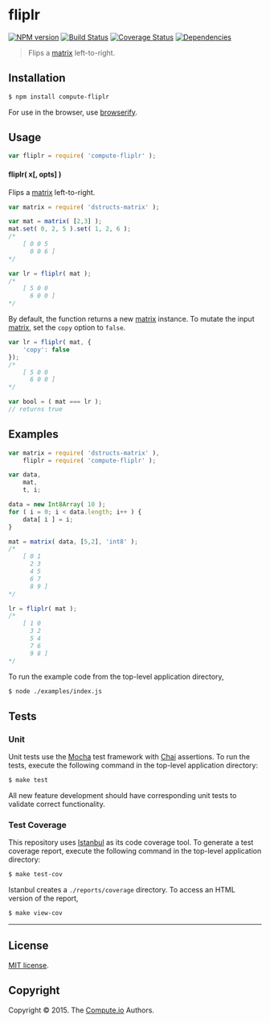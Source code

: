 fliplr
===
[![NPM version][npm-image]][npm-url] [![Build Status][travis-image]][travis-url] [![Coverage Status][coveralls-image]][coveralls-url] [![Dependencies][dependencies-image]][dependencies-url]

> Flips a [matrix](https://github.com/dstructs/matrix) left-to-right.


## Installation

``` bash
$ npm install compute-fliplr
```

For use in the browser, use [browserify](https://github.com/substack/node-browserify).


## Usage

``` javascript
var fliplr = require( 'compute-fliplr' );
```

#### fliplr( x[, opts] )

Flips a [matrix](https://github.com/dstructs/matrix) left-to-right.

``` javascript
var matrix = require( 'dstructs-matrix' );

var mat = matrix( [2,3] );
mat.set( 0, 2, 5 ).set( 1, 2, 6 );
/*
	[ 0 0 5
	  0 0 6 ]
*/

var lr = fliplr( mat );
/*
	[ 5 0 0
	  6 0 0 ]
*/
```

By default, the function returns a new [matrix](https://github.com/dstructs/matrix) instance. To mutate the input [matrix](https://github.com/dstructs/matrix), set the `copy` option to `false`.

``` javascript
var lr = fliplr( mat, {
	'copy': false
});
/*
	[ 5 0 0
	  6 0 0 ]
*/

var bool = ( mat === lr );
// returns true
```



## Examples

``` javascript
var matrix = require( 'dstructs-matrix' ),
	fliplr = require( 'compute-fliplr' );

var data,
	mat,
	t, i;

data = new Int8Array( 10 );
for ( i = 0; i < data.length; i++ ) {
	data[ i ] = i;
}

mat = matrix( data, [5,2], 'int8' );
/*
	[ 0 1
	  2 3
	  4 5
	  6 7
	  8 9 ]
*/

lr = fliplr( mat );
/*
	[ 1 0
	  3 2
	  5 4
	  7 6
	  9 8 ]
*/
```

To run the example code from the top-level application directory,

``` bash
$ node ./examples/index.js
```


## Tests

### Unit

Unit tests use the [Mocha](http://mochajs.org/) test framework with [Chai](http://chaijs.com) assertions. To run the tests, execute the following command in the top-level application directory:

``` bash
$ make test
```

All new feature development should have corresponding unit tests to validate correct functionality.


### Test Coverage

This repository uses [Istanbul](https://github.com/gotwarlost/istanbul) as its code coverage tool. To generate a test coverage report, execute the following command in the top-level application directory:

``` bash
$ make test-cov
```

Istanbul creates a `./reports/coverage` directory. To access an HTML version of the report,

``` bash
$ make view-cov
```


---
## License

[MIT license](http://opensource.org/licenses/MIT).


## Copyright

Copyright &copy; 2015. The [Compute.io](https://github.com/compute-io) Authors.


[npm-image]: http://img.shields.io/npm/v/compute-fliplr.svg
[npm-url]: https://npmjs.org/package/compute-fliplr

[travis-image]: http://img.shields.io/travis/compute-io/fliplr/master.svg
[travis-url]: https://travis-ci.org/compute-io/fliplr

[coveralls-image]: https://img.shields.io/coveralls/compute-io/fliplr/master.svg
[coveralls-url]: https://coveralls.io/r/compute-io/fliplr?branch=master

[dependencies-image]: http://img.shields.io/david/compute-io/fliplr.svg
[dependencies-url]: https://david-dm.org/compute-io/fliplr

[dev-dependencies-image]: http://img.shields.io/david/dev/compute-io/fliplr.svg
[dev-dependencies-url]: https://david-dm.org/dev/compute-io/fliplr

[github-issues-image]: http://img.shields.io/github/issues/compute-io/fliplr.svg
[github-issues-url]: https://github.com/compute-io/fliplr/issues
